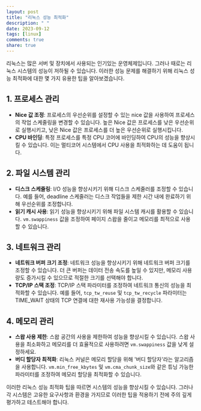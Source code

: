 ```yaml
---
layout: post
title: "리눅스 성능 최적화"
description: " "
date: 2023-09-12
tags: [linux]
comments: true
share: true
---
```


리눅스는 많은 서버 및 장치에서 사용되는 인기있는 운영체제입니다. 그러나 때로는 리눅스 시스템의 성능이 저하될 수 있습니다. 이러한 성능 문제를 해결하기 위해 리눅스 성능 최적화에 대한 몇 가지 유용한 팁을 알아보겠습니다.

## 1. 프로세스 관리

- **Nice 값 조정**: 프로세스의 우선순위를 설정할 수 있는 nice 값을 사용하여 프로세스의 작업 스케줄링을 변경할 수 있습니다. 높은 Nice 값은 프로세스를 낮은 우선순위로 실행시키고, 낮은 Nice 값은 프로세스를 더 높은 우선순위로 실행시킵니다.
- **CPU 바인딩**: 특정 프로세스를 특정 CPU 코어에 바인딩하여 CPU의 성능을 향상시킬 수 있습니다. 이는 멀티코어 시스템에서 CPU 사용을 최적화하는 데 도움이 됩니다.

## 2. 파일 시스템 관리

- **디스크 스케줄링**: I/O 성능을 향상시키기 위해 디스크 스케줄러를 조정할 수 있습니다. 예를 들어, deadline 스케줄러는 디스크 작업들을 제한 시간 내에 완료하기 위해 우선순위를 조정합니다.
- **읽기 캐시 사용**: 읽기 성능을 향상시키기 위해 파일 시스템 캐시를 활용할 수 있습니다. `vm.swappiness` 값을 조정하여 페이지 스왑을 줄이고 메모리를 최적으로 사용할 수 있습니다.

## 3. 네트워크 관리

- **네트워크 버퍼 크기 조정**: 네트워크 성능을 향상시키기 위해 네트워크 버퍼 크기를 조정할 수 있습니다. 더 큰 버퍼는 데이터 전송 속도를 높일 수 있지만, 메모리 사용량도 증가시킬 수 있으므로 적절한 크기를 선택해야 합니다.
- **TCP/IP 스택 조정**: TCP/IP 스택 파라미터를 조정하여 네트워크 통신의 성능을 최적화할 수 있습니다. 예를 들어, `tcp_tw_reuse` 및 `tcp_tw_recycle` 파라미터는 TIME_WAIT 상태의 TCP 연결에 대한 재사용 가능성을 결정합니다.

## 4. 메모리 관리

- **스왑 사용 제한**: 스왑 공간의 사용을 제한하여 성능을 향상시킬 수 있습니다. 스왑 사용을 최소화하고 메모리를 더 효율적으로 사용하려면 `vm.swappiness` 값을 낮게 설정하세요.
- **버디 할당자 최적화**: 리눅스 커널은 메모리 할당을 위해 '버디 할당자'라는 알고리즘을 사용합니다. `vm.min_free_kbytes` 및 `vm.cma_chunk_size`와 같은 튜닝 가능한 파라미터를 조정하여 메모리 할당을 최적화할 수 있습니다.

이러한 리눅스 성능 최적화 팁을 따르면 시스템의 성능을 향상시킬 수 있습니다. 그러나 각 시스템은 고유한 요구사항과 환경을 가지므로 이러한 팁을 적용하기 전에 주의 깊게 평가하고 테스트해야 합니다.